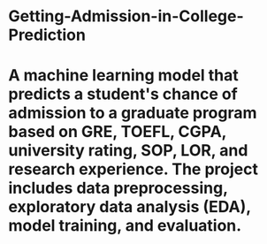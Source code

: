 # Getting-Admission-in-College-Prediction<br>
# A machine learning model that predicts a student's chance of admission to a graduate program based on GRE, TOEFL, CGPA, university rating, SOP, LOR, and research experience. The project includes data preprocessing, exploratory data analysis (EDA), model training, and evaluation.

